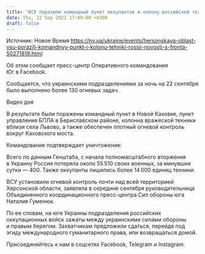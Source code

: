 ```yaml
---
title: "ВСУ поразили командный пункт оккупантов и колону российской техники в Херсонской области — ОК Юг"
date: Thu, 22 Sep 2022 17:09:00 +0300
draft: false
---
```

Источник: Новое Время https://nv.ua/ukraine/events/hersonskaya-oblast-vsu-porazili-komandnyy-punkt-i-kolonu-tehniki-rossii-novosti-s-fronta-50271819.html


Об этом сообщает пресс-центр Оперативного командования Юг в Facebook.

Сообщается, что украинскими подразделениями за ночь на 22 сентября было выполнено более 130 огневых задач. 

 Видео дня   

В результате были поражены командный пункт в Новой Каховке, пункт управления БПЛА в Бериславском районе, колонна вражеской техники вблизи села Львово, а также обеспечен плотный огневой контроль вокруг Каховского моста.

Командование подтверждает уничтожение:

Всего по данным Генштаба, с начала полномасштабного вторжения в Украину Россия потеряла около 55 510 своих военных, за минувшие сутки — 400. Также оккупанты лишились более 14 000 единиц техники.

ВСУ установили огневой контроль почти над всей территорией Херсонской области, заявляла в середине сентября руководительница Объединенного координационного пресс-центра Сил обороны юга Наталия Гуменюк.

По ее словам, на юге Украины подразделения российских оккупационных войск зажаты между украинскими силами обороны и правым берегом. Захватчикам предложили сдаться, перейдя под эгиду международного гуманитарного права, или возвращаться домой.

Присоединяйтесь к нам в соцсетях Facebook, Telegram и Instagram.
